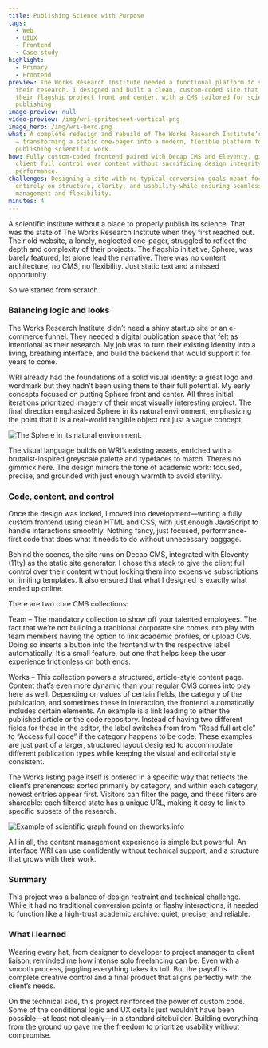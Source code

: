 ```yaml
---
title: Publishing Science with Purpose
tags:
  - Web
  - UIUX
  - Frontend
  - Case study
highlight:
  - Primary
  - Frontend
preview: The Works Research Institute needed a functional platform to showcase
  their research. I designed and built a clean, custom-coded site that puts
  their flagship project front and center, with a CMS tailored for scientific
  publishing.
image-preview: null
video-preview: /img/wri-spritesheet-vertical.png
image_hero: /img/wri-hero.png
what: A complete redesign and rebuild of The Works Research Institute’s website
  — transforming a static one-pager into a modern, flexible platform for
  publishing scientific work.
how: Fully custom-coded frontend paired with Decap CMS and Eleventy, giving the
  client full control over content without sacrificing design integrity or
  performance.
challenges: Designing a site with no typical conversion goals meant focusing
  entirely on structure, clarity, and usability—while ensuring seamless content
  management and flexibility.
minutes: 4
---
```

A scientific institute without a place to properly publish its science. That was the state of The Works Research Institute when they first reached out.
Their old website, a lonely, neglected one-pager, struggled to reflect the depth and complexity of their projects. The flagship initiative, Sphere, was barely featured, let alone lead the narrative. There was no content architecture, no CMS, no flexibility. Just static text and a missed opportunity.

So we started from scratch.

### Balancing logic and looks

The Works Research Institute didn’t need a shiny startup site or an e-commerce funnel. They needed a digital publication space that felt as intentional as their research. My job was to turn their existing identity into a living, breathing interface, and build the backend that would support it for years to come.

WRI already had the foundations of a solid visual identity: a great logo and wordmark but they hadn’t been using them to their full potential.
My early concepts focused on putting Sphere front and center. All three initial iterations prioritized imagery of their most visually interesting project.
The final direction emphasized Sphere in its natural environment, emphasizing the point that it is a real-world tangible object not just a vague concept.

![The Sphere in its natural environment.](/img/kép_2025-04-23_160348422.png "The Sphere in its natural environment.")

The visual language builds on WRI’s existing assets, enriched with a brutalist-inspired greyscale palette and typefaces to match.
There’s no gimmick here. The design mirrors the tone of academic work: focused, precise, and grounded with just enough warmth to avoid sterility.

### Code, content, and control

Once the design was locked, I moved into development—writing a fully custom frontend using clean HTML and CSS, with just enough JavaScript to handle interactions smoothly. Nothing fancy, just focused, performance-first code that does what it needs to do without unnecessary baggage.

Behind the scenes, the site runs on Decap CMS, integrated with Eleventy (11ty) as the static site generator. I chose this stack to give the client full control over their content without locking them into expensive subscriptions or limiting templates. It also ensured that what I designed is exactly what ended up online.

There are two core CMS collections:

Team – The mandatory collection to show off your talented employees. The fact that we’re not building a traditional corporate site comes into play with team members having the option to link academic profiles, or upload CVs. Doing so inserts a button into the frontend with the respective label automatically. It’s a small feature, but one that helps keep the user experience frictionless on both ends.

Works – This collection powers a structured, article-style content page. Content that’s even more dynamic than your regular CMS comes into play here as well. Depending on values of certain fields, the category of the publication, and sometimes these in interaction, the frontend automatically includes certain elements. An example is a link leading to either the published article or the code repository. Instead of having two different fields for these in the editor, the label switches from from “Read full article” to “Access full code” if the category happens to be code. These examples are just part of a larger, structured layout designed to accommodate different publication types while keeping the visual and editorial style consistent.

The Works listing page itself is ordered in a specific way that reflects the client’s preferences: sorted primarily by category, and within each category, newest entries appear first. Visitors can filter the page, and these filters are shareable: each filtered state has a unique URL, making it easy to link to specific subsets of the research.

![Example of scientific graph found on theworks.info](/img/kép_2025-04-23_160520965.png "Graphs and visualizations are another major part of the content the design was made to fit.")

All in all, the content management experience is simple but powerful. An interface WRI can use confidently without technical support, and a structure that grows with their work.

### Summary

This project was a balance of design restraint and technical challenge. While it had no traditional conversion points or flashy interactions, it needed to function like a high-trust academic archive: quiet, precise, and reliable.

### What I learned

Wearing every hat, from designer to developer to project manager to client liaison, reminded me how intense solo freelancing can be. Even with a smooth process, juggling everything takes its toll. But the payoff is complete creative control and a final product that aligns perfectly with the client’s needs.

On the technical side, this project reinforced the power of custom code. Some of the conditional logic and UX details just wouldn’t have been possible—at least not cleanly—in a standard sitebuilder. Building everything from the ground up gave me the freedom to prioritize usability without compromise.
